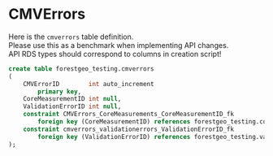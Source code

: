 # CMVErrors

Here is the `cmverrors` table definition. <br /> 
Please use this as a benchmark when implementing API changes. <br /> 
API RDS types should correspond to columns in creation script!

```SQL
create table forestgeo_testing.cmverrors
(
    CMVErrorID        int auto_increment
        primary key,
    CoreMeasurementID int null,
    ValidationErrorID int null,
    constraint CMVErrors_CoreMeasurements_CoreMeasurementID_fk
        foreign key (CoreMeasurementID) references forestgeo_testing.coremeasurements (CoreMeasurementID),
    constraint cmverrors_validationerrors_ValidationErrorID_fk
        foreign key (ValidationErrorID) references forestgeo_testing.validationerrors (ValidationErrorID)
);
```